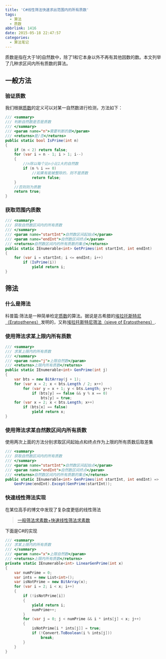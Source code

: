 ```yaml
---
title: 'C#线性筛法快速求出范围内的所有质数'
tags:
  - 算法
  - 质数
abbrlink: 1416
date: 2015-05-18 22:47:57
categories:
  - 算法笔记
---
```

质数是指在大于1的自然数中，除了1和它本身以外不再有其他因数的数。本文列举了几种求区间内所有质数的算法。
<!-- more -->
## 一般方法

### 验证质数
我们根据[质数](http://baike.baidu.com/view/1767.htm)的定义可以对某一自然数进行检测，方法如下：
```csharp
/// <summary>
/// 判断自然数是否是质数
/// </summary>
/// <param name="n">需要判断的数</param>
/// <returns>是/否</returns>
public static bool IsPrime(int n)
{
    if (n < 2) return false;
    for (var i = n - 1; i > 1; i--)
    {
        //n除以每个比n小比1大的自然数
        if (n % i == 0)
            //如果有能被整除的，则不是质数
            return false;
    }
    //否则则为质数
    return true;
}
```
### 获取范围内质数
```csharp
/// <summary>
/// 获取自然数区间内的所有质数
/// </summary>
/// <param name="startInt">自然数区间起始点</param>
/// <param name="endInt">自然数区间终点</param>
/// <returns>自然数区间内的所有质数的集合</returns>
public static IEnumerable<int> GetPrimes(int startInt, int endInt)
{
    for (var i = startInt; i <= endInt; i++)
        if (IsPrime(i))
            yield return i;
}
```
## 筛法
### 什么是筛法
科普篇:筛法是一种简单检定[质数](http://baike.baidu.com/view/1767.htm)的算法。据说是古希腊的[埃拉托斯特尼（Eratosthenes）](http://baike.baidu.com/subview/46015/46015.htm)发明的，又称[埃拉托斯特尼筛法（sieve of Eratosthenes）](http://baike.baidu.com/view/1425379.htm).
### 使用筛法求某上限内所有质数
```csharp
/// <summary>
/// 求某上限内的所有质数
/// </summary>
/// <param name="j">上限自然数</param>
/// <returns>上限内所有质数</returns>
public static IEnumerable<int> GenPrime(int j)
{
    var bts = new BitArray(j + 1);
    for (var x = 2; x < bts.Length / 2; x++)
        for (var y = x + 1; y < bts.Length; y++)
            if (bts[y] == false && y % x == 0)
                bts[y] = true;
    for (var x = 2; x < bts.Length; x++)
        if (bts[x] == false)
            yield return x;
}
```
### 使用筛法求某自然数区间内所有质数
使用两次上面的方法分别求取区间起始点和终点作为上限的所有质数后取差集
```csharp
/// <summary>
/// 获取自然数区间内的所有质数
/// </summary>
/// <param name="startInt">自然数区间起始点</param>
/// <param name="endInt">自然数区间终点</param>
/// <returns>自然数区间内的所有质数的集合</returns>
public static IEnumerable<int> GenPrimes(int startInt, int endInt) => 
    GenPrime(endInt).Except(GenPrime(startInt));
```
### 快速线性筛法实现
在某位高手的博文中发现了复杂度更低的线性筛法
> [一般筛法求素数+快速线性筛法求素数](http://blog.csdn.net/dinosoft/article/details/5829550#t3)

下面是C#的实现
```csharp
/// <summary>
/// 求某上限内的所有质数
/// </summary>
/// <param name="x">上限自然数</param>
/// <returns>上限内所有质数</returns>
private static IEnumerable<int> LinearGenPrime(int x)
{
    var numPrime = 0;
    var ints = new List<int>();
    var isNotPrime = new BitArray(x);
    for (var i = 2; i < x; i++)
    {
        if (!isNotPrime[i])
        {
            yield return i;
            numPrime++;
        }
        for (var j = 0; j < numPrime && i * ints[j] < x; j++)
        {
            isNotPrime[i * ints[j]] = true;
            if (!Convert.ToBoolean(i % ints[j]))
                break;
        }
    }
}
```